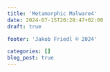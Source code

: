 ```yaml
---
title: 'Metamorphic Malware4'
date: 2024-07-15T20:28:47+02:00
draft: true

footer: 'Jakob Friedl © 2024' 

categories: []
blog_post: true
---
```


